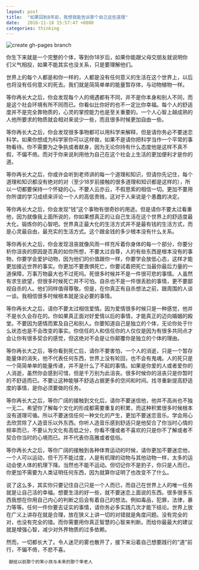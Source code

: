 ```yaml
---
layout: post
title:  "如果回到8年前，我想我能告诉那个自己这些道理"
date:   2016-11-18 15:57:47 +0800
categories: thinking
---
```

![create gh-pages branch](http://ogu9js0qs.bkt.clouddn.com/mingxiang.jpg)<br/>

                                          
你生下来就是一个完整的个体，等到你18岁后，如果你能跟父母交朋友就说明你们义气相投，如果不能其实也没关系，只是要理解他们。

世界上的每个人都是和你一样的，人都是没有任何意义的生活在这个世界上，以后也将没有任何意义的死去。我们就是简简单单的能量暂存体，与动物植物一样。

等你再长大之后，你会发现每个人的境遇都有不同，并不是你本身和别人不同，而是这个社会环境有所不同而已。你看似比你好的也不一定比你幸福。每个人的舒适度并不是完全靠物质的，心灵的掌控能力也是至关重要的。一个人心智上越成熟的人他所要求的物质就会相对来说少一些，而且很多时候更加自由一些。

等你再长大之后，你会发现很多事物都可以用科学来解释，但是请你务必不要迷恋科学。如果你想成为科学家你可以这样做，如果不是请你把科学当作一个平常的事物看待。你不需要为之争执或者献身，因为无论你持有什么态度他是这样不真不假，不偏不倚。而对于你来说利用他为自己在这个社会上生活的更加便利才是你的道。

等你再长大之后，你或许会听到老师讲的每一个道理和知识，但请你先记住，每个道理和知识都没有绝对的对（至少18岁前接触的很多道理和知识都是这样的），所以一切都要保持一个怀疑的心。不要人云亦云，不假思索的相信一切。更加不要用你所谓的学习成绩来评论一个人的高低贵贱，这对于人来说是个愚蠢的决定。

等你再长大之后，你会发现“钱”这个事物有很奇妙的用途。但是请你不要太过看重他，因为就像我上面所说的，你如果想真正的让自己生活在这个世界上的舒适度最大化，锻炼你的心智吧。世界真正最大化的生活方式并不是最有钱的生活方式，而是心灵最自由，最充实的生活方式。这个跟金钱的多少根本没有什么关系。

等你再长大之后，你会发现沮丧就像风雨一样充斥着你身体的每一个部分，你要分析你沮丧的原因是否真的如你所想，不要太过自尊，人的有些东西是根本没有的事物，你要学会爱护动物，因为他们的价值跟你一样，你要学会放低心态，这样才能更加接近世界的事实。你更加不要畏惧死亡，你要试着把死亡当最你最后力量的一道保障，万事万物最大也不过死吗。死很多时候并不是一件很可悲的事情。人虽然有求生欲望，但很多时候死亡并不可怕。自杀也不是一件很丢脸的事情，更不要鄙视自杀的人。他们同样值得尊敬。但是，在你真正有自杀想法之前，跟周围的人谈一谈。我相信很多时候根本就是没必要的事情。

等你再长大之后，请你不要太过相信爱情。因为爱情很多时候只是一种感觉，他并不是长久会存在的。你如果真正面对好爱情以后的事情，才能真正的迈向婚姻的殿堂。不要因为感情而累及自己和别人。你要知道自己是独立的个体，无论你处于什么状态也是不会改变的事实。你信任的人和信任你的人仅仅是因为有很多共同点才会让你有很多契合的感觉，但这绝对不会是让你颠覆你是独立的个体的理由。

等你再长大之后，等你看到死亡后，请你不要害怕，一个人的消逝，只是一个暂存能量体的消失，他不代表任何东西，世界上没有轮回，也不会有鬼魂。人的死只是一个简简单单的能量传递，并不是什么了不起的事情。如果是你爱的人或者爱你的人消逝，虽然你会感到可惜，但是千万别为此沮丧。很多时候你的沮丧只是你暂时的不舒适而已。不要让这种能够不舒适占据更多的空间和时间。找寻重新提高舒适度的事情，是你必须要做的任务。

等你再长大之后，等你广阔的接触到文化后，请你不要迷信他，他并不高尚也不独一无二。希望你了解每个文化的形成都需要重复的积累，而这种积累很多时候根本没有道理可循。所以不要迷信任何一种文化的产生，更加不要迷恋音乐。学会用心去欣赏除了人造音乐以外东西。你听人造音乐感到舒适只是他契合了你当时心情的频率而已，不要认为文化有高低之分，你看不懂或者不喜欢的只是你不了解或者不契合你当时的心境而已。并不代表你高雅或者低俗。

等你再长大之后，等你广阔的接触到各种体育运动的时候，请你更加不要迷恋他，一个人可以运动，但千万不能过度，人是有机理的动物与其他动物一样，太多的运动会使人体的机理下降。当然也不能不运动。但切记你不是豹子，你只是人而已，你更加不需要为人类证明任何东西，因为就算你证明了也改变不了什么。

说了这么多，其实你只要记住自己只是一个人而已，而自己在世界上人的唯一任务就是让自己活的幸福。想要生活的好一些，就不要迷恋上面说的东西。很多很多东西我想在你用自己内心的判断之后会有着自己的想法。例如毒品，犯罪，法律，暴力等等。任何一件你要去证实的事情，请你务必多实践几次才能下结论。世界上放在广义上讲存在就是合理，放在狭义上讲一切的对错就是角度问题。没有完全的对，也没有完全的错。而你需要用你真正智慧的心智来判断。而给你最最大的建议就是增强心智，减少对外界物质的过多依赖。

然而，一切都长大了。令人迷茫的雾也散开了，接下来沿着自己想要践行的"道"前行，不偏不倚，不悲不喜。



     献给以前那个的笨小孩与未来的那个笨老人        
      